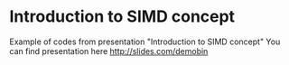 # Introduction to SIMD concept
Example of codes from presentation "Introduction to SIMD concept" 
You can find presentation here http://slides.com/demobin
